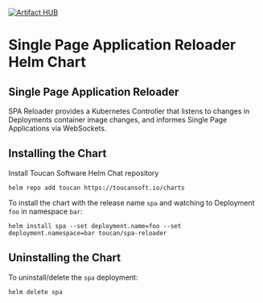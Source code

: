 [![Artifact HUB](https://img.shields.io/endpoint?url=https://artifacthub.io/badge/repository/toucan)](https://artifacthub.io/packages/search?repo=toucan)

# Single Page Application Reloader Helm Chart

## Single Page Application Reloader

SPA Reloader provides a Kubernetes Controller that listens to changes in Deployments container image changes,
and informes Single Page Applications via WebSockets.

## Installing the Chart

Install Toucan Software Helm Chat repository

```console
helm repo add toucan https://toucansoft.io/charts
```

To install the chart with the release name `spa` and watching to Deployment `foo` in namespace `bar`:

```console
helm install spa --set deployment.name=foo --set deployment.namespace=bar toucan/spa-reloader
```

## Uninstalling the Chart

To uninstall/delete the `spa` deployment:

```console
helm delete spa
```
